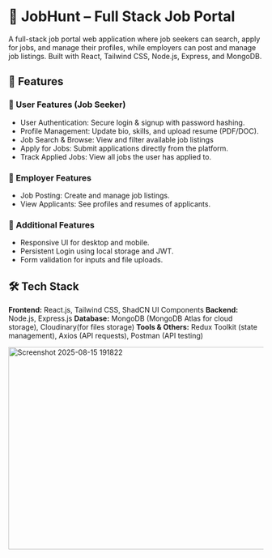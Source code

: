 # 🏢 JobHunt – Full Stack Job Portal
A full-stack job portal web application where job seekers can search, apply for jobs, and manage their profiles, while employers can post and manage job listings. Built with React, Tailwind CSS, Node.js, Express, and MongoDB.

## 🚀 Features

### 👤 User Features (Job Seeker)

- User Authentication: Secure login & signup with password hashing.
- Profile Management: Update bio, skills, and upload resume (PDF/DOC).
- Job Search & Browse: View and filter available job listings
- Apply for Jobs: Submit applications directly from the platform.
- Track Applied Jobs: View all jobs the user has applied to.

### 🏢 Employer Features

- Job Posting: Create and manage job listings.
- View Applicants: See profiles and resumes of applicants.

### 🌟 Additional Features

- Responsive UI for desktop and mobile.
- Persistent Login using local storage and JWT.
- Form validation for inputs and file uploads.

## 🛠 Tech Stack

**Frontend:** React.js, Tailwind CSS, ShadCN UI Components
**Backend:** Node.js, Express.js
**Database:** MongoDB (MongoDB Atlas for cloud storage), Cloudinary(for files storage)
**Tools & Others:** Redux Toolkit (state management), Axios (API requests), Postman (API testing)












<img width="600" height="400" alt="Screenshot 2025-08-15 191822" src="https://github.com/user-attachments/assets/ddd59e4a-4733-4820-9d07-93ce945ffd70" />
